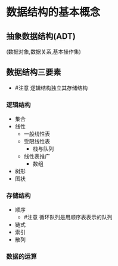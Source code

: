 # 数据结构的基本概念
## 抽象数据结构(ADT)
(数据对象,数据关系,基本操作集)
## 数据结构三要素
- #注意 逻辑结构独立其存储结构
### 逻辑结构
- 集合
- 线性
	- 一般线性表
	- 受限线性表
		- 栈与队列
	- 线性表推广
		- 数组
- 树形
- 图状
### 存储结构
- 顺序
	- #注意 循环队列是用顺序表表示的队列
- 链式
- 索引
- 散列
### 数据的运算

